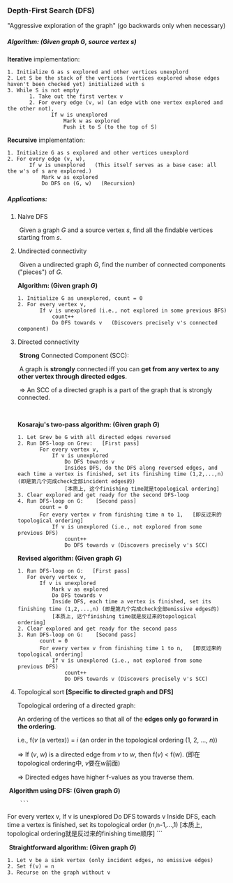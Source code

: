 ### Depth-First Search (DFS)

"Aggressive exploration of the graph" (go backwards only when necessary)

##### Algorithm: (Given graph $G$, source vertex $s$)

**Iterative** implementation:

```
1. Initialize G as s explored and other vertices unexplord
2. Let S be the stack of the vertices (vertices explored whose edges haven't been checked yet) initialized with s
3. While S is not empty
       1. Take out the first vertex v
       2. For every edge (v, w) (an edge with one vertex explored and the other not),
              If w is unexplored
                  Mark w as explored
                  Push it to S (to the top of S)
```

**Recursive** implementation:

```
1. Initialize G as s explored and other vertices unexplord
2. For every edge (v, w),
       If w is unexplored   (This itself serves as a base case: all the w's of s are explored.)
           Mark w as explored
           Do DFS on (G, w)   (Recursion)
```




##### Applications:

1. Naive DFS

   ​	Given a graph $G$ and a source vertex $s$, find all the findable vertices starting from $s$.

2. Undirected connectivity

   ​	Given a undirected graph $G$, find the number of connected components ("pieces") of $G$.

   **Algorithm: (Given graph $G$)**

   ```
   1. Initialize G as unexplored, count = 0
   2. For every vertex v,
          If v is unexplored (i.e., not explored in some previous BFS)
              count++
              Do DFS towards v   (Discovers precisely v's connected component)
   ```

3. Directed connectivity

   ​	**Strong** Connected Component (SCC):

   ​	A graph is **strongly** connected iff you can **get from any vertex to any other vertex through directed edges**.

   ​	=> An SCC of a directed graph is a part of the graph that is strongly connected.

   ​	

   **Kosaraju's two-pass algorithm: (Given graph $G$)**

   ```
   1. Let Grev be G with all directed edges reversed
   2. Run DFS-loop on Grev:   [First pass]
          For every vertex v,
              If v is unexplored
                  Do DFS towards v
                  Insides DFS, do the DFS along reversed edges, and each time a vertex is finished, set its finishing time (1,2,...,n) (即是第几个完成check全部incident edges的)
                  [本质上, 这个finishing time就是topological ordering]
   3. Clear explored and get ready for the second DFS-loop
   4. Run DFS-loop on G:    [Second pass]
          count = 0
          For every vertex v from finishing time n to 1,   [即反过来的topological ordering]
              If v is unexplored (i.e., not explored from some previous DFS)
                  count++
                  Do DFS towards v (Discovers precisely v's SCC)
   ```

   **Revised algorithm: (Given graph $G$)**

   ```
   1. Run DFS-loop on G:   [First pass]
      For every vertex v,
          If v is unexplored
              Mark v as explored
              Do DFS towards v
              Inside DFS, each time a vertex is finished, set its finishing time (1,2,...,n) (即是第几个完成check全部emissive edges的)
              [本质上, 这个finishing time就是反过来的topological ordering]
   2. Clear explored and get ready for the second pass
   3. Run DFS-loop on G:    [Second pass]
          count = 0
          For every vertex v from finishing time 1 to n,   [即反过来的topological ordering]
              If v is unexplored (i.e., not explored from some previous DFS)
                  count++
                  Do DFS towards v (Discovers precisely v's SCC)
   ```

4. Topological sort   **[Specific to directed graph and DFS]**


   Topological ordering of a directed graph:

   An ordering of the vertices so that all of the **edges only go forward in the ordering**.

   i.e., f($v$ (a vertex)) = $i$ (an order in the topological ordering (1, 2, …, $n$))

   => If ($v$, $w$) is a directed edge from $v$ to $w$, then f($v$) < f($w$). (即在topological ordering中, $v$要在$w$前面)

   => Directed edges have higher f-values as you traverse them.



​	**Algorithm using DFS: (Given graph $G$)**

        ```
For every vertex v,
    If v is unexplored
        Do DFS towards v
        Inside DFS, each time a vertex is finished, set its topological order (n,n-1,...,1)
        [本质上, topological ordering就是反过来的finishing time顺序]
        ```

​	**Straightforward algorithm: (Given graph $G$)**

```
1. Let v be a sink vertex (only incident edges, no emissive edges)
2. Set f(v) = n
3. Recurse on the graph without v
```

